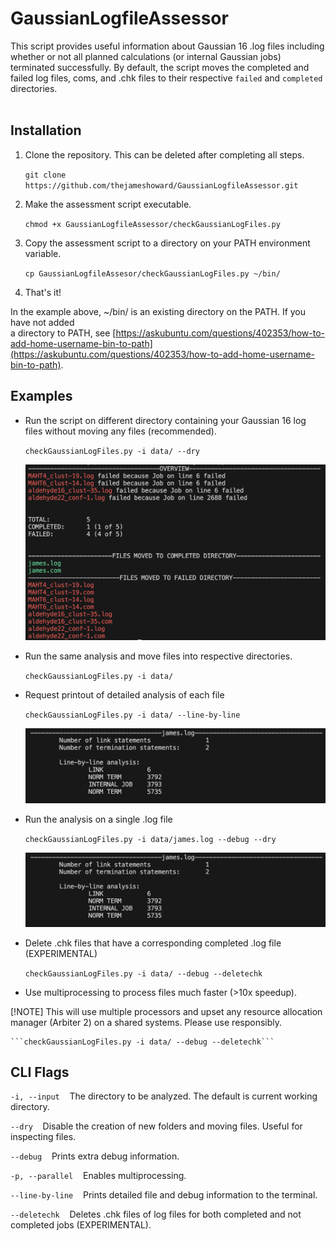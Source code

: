 # GaussianLogfileAssessor
This script provides useful information about Gaussian 16 .log files including whether or not all planned calculations (or internal Gaussian jobs) terminated successfully. By default, the script moves the completed and failed log files, coms, and .chk files to their respective `failed` and `completed` directories.
<br>
<br>


## Installation
1.  Clone the repository. This can be deleted after completing all steps.

    ```git clone https://github.com/thejameshoward/GaussianLogfileAssessor.git```

2.  Make the assessment script executable.

    ```chmod +x GaussianLogfileAssessor/checkGaussianLogFiles.py```

3.  Copy the assessment script to a directory on your PATH environment variable.

    ```cp GaussianLogfileAssesor/checkGaussianLogFiles.py ~/bin/```

4.  That's it!

In the example above, ~/bin/ is an existing directory on the PATH. If you have not added<br>
a directory to PATH, see [https://askubuntu.com/questions/402353/how-to-add-home-username-bin-to-path](https://askubuntu.com/questions/402353/how-to-add-home-username-bin-to-path).

## Examples

-  Run the script on different directory containing your Gaussian 16 log files without moving any files (recommended).

    ```checkGaussianLogFiles.py -i data/ --dry```

    ![example usage](https://github.com/thejameshoward/GaussianLogfileAssessor/blob/master/img/example.png?raw=true)

-  Run the same analysis and move files into respective directories.

    ```checkGaussianLogFiles.py -i data/```

-  Request printout of detailed analysis of each file

    ```checkGaussianLogFiles.py -i data/ --line-by-line```

    ![example usage](https://github.com/thejameshoward/GaussianLogfileAssessor/blob/master/img/verbose.png?raw=true)

-  Run the analysis on a single .log file

    ```checkGaussianLogFiles.py -i data/james.log --debug --dry```

    ![example usage](https://github.com/thejameshoward/GaussianLogfileAssessor/blob/master/img/verbose.png?raw=true)

-  Delete .chk files that have a corresponding completed .log file (EXPERIMENTAL)

    ```checkGaussianLogFiles.py -i data/ --debug --deletechk```

-  Use multiprocessing to process files much faster (>10x speedup).<br>

[!NOTE]
This will use multiple processors and upset any resource allocation manager (Arbiter 2) on a shared systems. Please use responsibly. <br>

    ```checkGaussianLogFiles.py -i data/ --debug --deletechk```

## CLI Flags

```-i, --input```&nbsp;&nbsp;&nbsp;&nbsp;The directory to be analyzed. The default is current working directory.

```--dry```&nbsp;&nbsp;&nbsp;&nbsp;Disable the creation of new folders and moving files. Useful for inspecting files.

```--debug```&nbsp;&nbsp;&nbsp;&nbsp;Prints extra debug information.

```-p, --parallel```&nbsp;&nbsp;&nbsp;&nbsp;Enables multiprocessing.

```--line-by-line```&nbsp;&nbsp;&nbsp;&nbsp;Prints detailed file and debug information to the terminal.

```--deletechk```&nbsp;&nbsp;&nbsp;&nbsp;Deletes .chk files of log files for both completed and not completed jobs (EXPERIMENTAL).